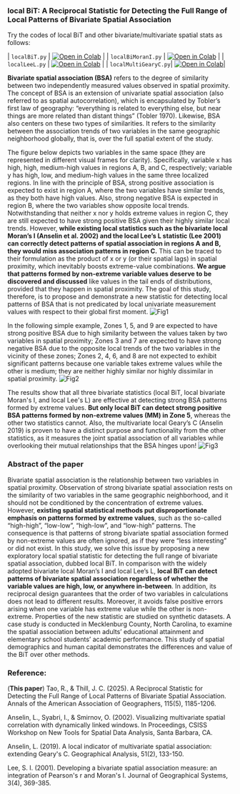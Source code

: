 ### local BiT: A Reciprocal Statistic for Detecting the Full Range of Local Patterns of Bivariate Spatial Association

Try the codes of local BiT and other bivariate/multivariate spatial stats as follows:

| `localBiT.py`        | [![Open in Colab](https://colab.research.google.com/assets/colab-badge.svg)](https://colab.research.google.com/github/bobyellow/localBiT/blob/main/localBiT.ipynb)        |
| `localBiMoranI.py`   | [![Open in Colab](https://colab.research.google.com/assets/colab-badge.svg)](https://colab.research.google.com/github/bobyellow/localBiT/blob/main/localBiMoranI.ipynb)   |
| `localLeeL.py`       | [![Open in Colab](https://colab.research.google.com/assets/colab-badge.svg)](https://colab.research.google.com/github/bobyellow/localBiT/blob/main/localLeeL.ipynb)       |
| `localMultiGearyC.py`| [![Open in Colab](https://colab.research.google.com/assets/colab-badge.svg)](https://colab.research.google.com/github/bobyellow/localBiT/blob/main/localMultiGearyC.ipynb)|


**Bivariate spatial association (BSA)** refers to the degree of similarity between two independently measured values observed in spatial proximity. 
The concept of BSA is an extension of univariate spatial association (also referred to as spatial autocorrelation), which is encapsulated by Tobler’s first law of geography: “everything is related to everything else, but near things are more related than distant things” (Tobler 1970).
Likewise, BSA also centers on these two types of similarities. It refers to the similarity between the association trends of two variables in the same geographic neighborhood globally, that is, over the full spatial extent of the study. 

The figure below depicts two variables in the same space (they are represented in different visual frames for clarity). Specifically, variable x has high, high, medium-high values in regions A, B, and C, respectively; variable y has high, low, and medium-high values in the same three localized regions. In line with the principle of BSA, strong positive association is expected to exist in region A, where the two variables have similar trends, as they both have high values. Also, strong negative BSA is expected in region B, where the two variables show opposite local trends. Notwithstanding that neither x nor y holds extreme values in region C, they are still expected to have strong positive BSA given their highly similar local trends. However, **while existing local statistics such as the bivariate local Moran’s I (Anselin et al. 2002) and the local Lee’s L statistic (Lee 2001) can correctly detect patterns of spatial association in regions A and B, they would miss association patterns in region C.** This can be traced to their formulation as the product of x or y (or their spatial lags) in spatial proximity, which inevitably boosts extreme-value combinations. **We argue that patterns formed by non-extreme variable values deserve to be discovered and discussed** like values in the tail ends of distributions, provided that they happen in spatial proximity. The goal of this study, therefore, is to propose and demonstrate a new statistic for detecting local patterns of BSA that is not predicated by local univariate measurement values with respect to their global first moment. 
![Fig1](https://github.com/user-attachments/assets/54b5ee84-86ca-49b4-9ee6-3dbb36a71f97)

In the following simple example, Zones 1, 5, and 9 are expected to have strong positive BSA due to high similarity between the values taken by two variables in spatial proximity; Zones 3 and 7 are expected to have strong negative BSA due to the opposite local trends of the two variables in the vicinity of these zones; Zones 2, 4, 6, and 8 are not expected to exhibit significant patterns because one variable takes extreme values while the other is medium; they are neither highly similar nor highly dissimilar in spatial proximity.
![Fig2](https://github.com/user-attachments/assets/860eb031-201c-43e0-86f9-6aeeddbb6f31)

The results show that all three bivariate statistics (local BiT, local bivariate Moran's I, and local Lee's L) are effective at detecting strong BSA patterns formed by extreme values. **But only local BiT can detect strong positive BSA patterns formed by non-extreme values (MM) in Zone 5**, whereas the other two statistics cannot. Also, the multivariate local Geary’s C (Anselin 2019) is proven to have a distinct purpose and functionality from the other statistics, as it measures the joint spatial association of all variables while overlooking their mutual relationships that the BSA hinges upon!
![Fig3](https://github.com/user-attachments/assets/0a6c3007-f7d5-4d96-891a-b725ae85e8a9)


### Abstract of the paper
Bivariate spatial association is the relationship between two variables in spatial proximity.  Observation of strong bivariate spatial association rests on the similarity of two variables in the same geographic neighborhood, and it should not be conditioned by the concentration of extreme values. However, **existing spatial statistical methods put disproportionate emphasis on patterns formed by extreme values**, such as the so-called “high-high”, “low-low”, “high-low”, and “low-high” patterns. The consequence is that patterns of strong bivariate spatial association formed by non-extreme values are often ignored, as if they were “less interesting” or did not exist. In this study, we solve this issue by proposing a new exploratory local spatial statistic for detecting the full range of bivariate spatial association, dubbed local BiT. In comparison with the widely adopted bivariate local Moran’s I and local Lee’s L, **local BiT can detect patterns of bivariate spatial association regardless of whether the variable values are high, low, or anywhere in-between**. In addition, its reciprocal design guarantees that the order of two variables in calculations does not lead to different results. Moreover, it avoids false positive errors arising when one variable has extreme value while the other is non-extreme. Properties of the new statistic are studied on synthetic datasets. A case study is conducted in Mecklenburg County, North Carolina, to examine the spatial association between adults’ educational attainment and elementary school students’ academic performance. This study of spatial demographics and human capital demonstrates the differences and value of the BiT over other methods.

### Reference:
(**This paper**) Tao, R., & Thill, J. C. (2025). A Reciprocal Statistic for Detecting the Full Range of Local Patterns of Bivariate Spatial Association. Annals of the American Association of Geographers, 115(5), 1185-1206.

Anselin, L., Syabri, I., & Smirnov, O. (2002). Visualizing multivariate spatial correlation with dynamically linked windows. In Proceedings, CSISS Workshop on New Tools for Spatial Data Analysis, Santa Barbara, CA.

Anselin, L. (2019). A local indicator of multivariate spatial association: extending Geary's C. Geographical Analysis, 51(2), 133-150. 

Lee, S. I. (2001). Developing a bivariate spatial association measure: an integration of Pearson's r and Moran's I. Journal of Geographical Systems, 3(4), 369-385.


